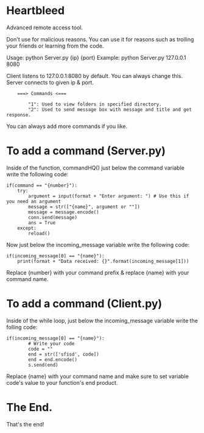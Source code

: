 # Heartbleed
 Advanced remote access tool.

 Don't use for malicious reasons.
 You can use it for reasons such as trolling your friends or learning from the code.

Usage: python Server.py {ip} {port}
Example: python Server.py 127.0.0.1 8080

Client listens to 127.0.0.1:8080 by default. You can always change this.
Server connects to given ip & port.

        ===> Commands <===

            "1": Used to view folders in specified directory.
            "2": Used to send message box with message and title and get response.

You can always add more commands if you like.

# To add a command (Server.py)
Inside of the function, commandHQ() just below the command variable write the following code:

    if(command == "{number}"):
        try:
            argument = input(format + "Enter argument: ") # Use this if you need an argument
            message = str(["{name}", argument or ""])
            message = message.encode()
            conn.send(message)
            ans = True
        except:
            reload()

Now just below the incoming_message variable write the following code:

    if(incoming_message[0] == "{name}"):
        print(format + "Data received: {}".format(incoming_message[1]))

Replace {number} with your command prefix & replace {name} with your command name.

# To add a command (Client.py)
Inside of the while loop, just below the incoming_message variable write the folling code:

    if(incoming_message[0] == "{name}"):
            # Write your code
            code = ""
            end = str(['sfisd', code])
            end = end.encode()
            s.send(end)

Replace {name} with your command name and make sure to set variable code's value to your function's end product.

# The End.

That's the end!